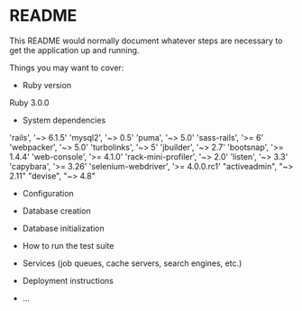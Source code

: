 # README

This README would normally document whatever steps are necessary to get the
application up and running.

Things you may want to cover:

* Ruby version

Ruby 3.0.0

* System dependencies

'rails', '~> 6.1.5'
'mysql2', '~> 0.5'
'puma', '~> 5.0'
'sass-rails', '>= 6'
'webpacker', '~> 5.0'
'turbolinks', '~> 5'
'jbuilder', '~> 2.7'
'bootsnap', '>= 1.4.4'
'web-console', '>= 4.1.0'
'rack-mini-profiler', '~> 2.0'
'listen', '~> 3.3'
'capybara', '>= 3.26'
'selenium-webdriver', '>= 4.0.0.rc1'
"activeadmin", "~> 2.11"
"devise", "~> 4.8"

* Configuration

* Database creation

* Database initialization

* How to run the test suite

* Services (job queues, cache servers, search engines, etc.)

* Deployment instructions

* ...
